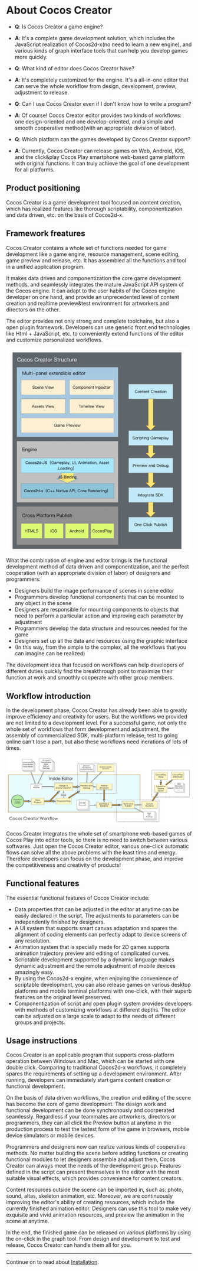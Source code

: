 # About Cocos Creator

- **Q**: Is Cocos Creator a game engine?
- **A**: It's a complete game development solution, which includes the JavaScript realization of Cocos2d-x(no need to learn a new engine), and various kinds of graph interface tools that can help you develop games more quickly.


- **Q**: What kind of editor does Cocos Creator have?
- **A**: It's completely customized for the engine. It's a all-in-one editor that can serve the whole workflow from design, development, preview, adjustment to release.


- **Q**: Can I use Cocos Creator even if I don't know how to write a program?
- **A**: Of course! Cocos Creator editor provides two kinds of workflows: one design-oriented and one develop-oriented, and a simple and smooth cooperative method(with an appropriate division of labor).


- **Q**: Which platform can the games developed by Cocos Creator support?
- **A**: Currently, Cocos Creator can release games on Web, Android, iOS, and the click&play Cocos Play smartphone web-based game platform with original functions. It can truly achieve the goal of one development for all platforms.


## Product positioning

Cocos Creator is a game development tool focused on content creation, which has realized features like thorough scriptability, componentization and data driven, etc. on the basis of Cocos2d-x.

## Framework freatures

Cocos Creator contains a whole set of functions needed for game development like a game engine, resource management, scene editing, game preview and release, etc. It has assembled all the functions and tool in a unified application program.

It makes data driven and componentization the core game development methods, and seamlessly integrates the mature JavaScript API system of the Cocos engine. It can adapt to the user habits of the Cocos engine developer on one hand, and provide an unprecedented level of content creation and realtime preview&test environment for artworkers and directors on the other.

The editor provides not only strong and complete toolchains, but also a open plugin framework. Developers can use generic front end technologies like Html + JavaScript, etc. to conveniently extend functions of the editor and customize personalized workflows.

![structure](introduction/structure.jpg)

What the combination of engine and editor brings is the functional development method of data driven and componentization, and the perfect cooperation (with an appropriate division of labor) of designers and programmers:

- Designers build the image performance of scenes in scene editor
- Programmers develop functional components that can be mounted to any object in the scene
- Designers are responsible for mounting components to objects that need to perform a particular action and improving each parameter by adjustment
- Programmers develop the data structure and resources needed for the game
- Designers set up all the data and resources using the graphic interface
- (In this way, from the simple to the complex, all the workflows that you can imagine can be realized)

The development idea that focused on workflows can help developers of different duties quickly find the breakthrough point to maximize their function at work and smoothly cooperate with other group members.

## Workflow introduction

In the development phase, Cocos Creator has already been able to greatly improve efficiency and creativity for users. But the workflows we provided are not limited to a development level. For a successful game, not only the whole set of workflows that form development and adjustment, the assembly of commercialized SDK, multi-platform release, test to going online can't lose a part, but also these workflows need inerations of lots of times.

![cocos workflow user](introduction/cocos-workflow-user.jpg)

Cocos Creator integrates the whole set of smartphone web-based games of Cocos Play into editor tools, so there is no need to switch between various softwares. Just open the Cocos Creator editor, various one-click automatic flows can solve all the above problems with the least time and energy. Therefore developers can focus on the development phase, and improve the competitiveness and creativity of products!


## Functional features

The essential functional features of Cocos Creator include:

- Data properties that can be adjusted in the editor at anytime can be easily declared in the script. The adjustments to parameters can be independently finished by designers.
- A UI system that supports smart canvas adaptation and spares the alignment of coding elements can perfectly adapt to device screens of any resolution.
- Animation system that is specially made for 2D games supports animation trajectory preview and editing of complicated curves.
- Scriptable development supported by a dynamic language makes dynamic adjustment and the remote adjustment of mobile devices amazingly easy.
- By using the Cocos2d-x engine, when enjoying the convenience of scriptable development, you can also release games on various desktop platforms and mobile terminal platforms with one-click, with their superb features on the original level preserved.
- Componentization of script and open plugin system provides developers with methods of customizing workflows at different depths. The editor can be adjusted on a large scale to adapt to the needs of different groups and projects.

## Usage instructions

Cocos Creator is an applicable program that supports cross-platform operation between Windows and Mac, which can be started with one double click. Comparing to traditional Cocos2d-x workflows, it completely spares the requirements of setting up a development environment. After running, developers can immediately start game content creation or functional development.

On the basis of data driven workflows, the creation and editing of the scene has become the core of game development. The design work and functional development can be done synchronously and coorperated seamlessly. Regardless if your teammates are artworkers, directors or programmers, they can all click the Preview button at anytime in the production process to test the lastest form of the game in browsers, mobile device simulators or mobile devices.

Programmers and designers now can realize various kinds of cooperative methods. No matter building the scene before adding functions or creating functional modules to let designers assemble and adjust them, Cocos Creator can always meet the needs of the development group. Features defined in the script can present themselves in the editor with the most suitable visual effects, which provides convenience for content creators.

Content resources outside the scene can be imported in, such as: photo, sound, altas, skeleton animation, etc. Moreover, we are continuously improving the editor's ability of creating resources, which include the currently finished animation editor. Designers can use this tool to make very exquisite and vivid animation resources, and preview the animation in the scene at anytime.

In the end, the finished game can be released on various platforms by using the on-click in the graph tool. From design and development to test and release, Cocos Creator can handle them all for you.


---

Continue on to read about [Installation](install.md).

